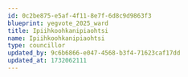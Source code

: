 ```yaml
---
id: 0c2be875-e5af-4f11-8e7f-6d8c9d9863f3
blueprint: yegvote_2025_ward
title: Ipiihkoohkanipiaohtsi
name: Ipiihkoohkanipiaohtsi
type: councillor
updated_by: 9c6b6866-e047-4568-b3f4-71623caf17dd
updated_at: 1732062111
---
```

